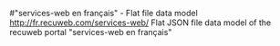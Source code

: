 #"services-web en français" - Flat file data model
http://fr.recuweb.com/services-web/
Flat JSON file data model of the recuweb portal "services-web en français"
